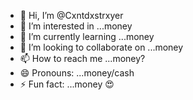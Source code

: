 - 👋 Hi, I’m @Cxntdxstrxyer
- 👀 I’m interested in ...money
- 🌱 I’m currently learning ...money
- 💞️ I’m looking to collaborate on ...money
- 📫 How to reach me ...money?
- 😄 Pronouns: ...money/cash
- ⚡ Fun fact: ...money 😍

<!---
Cxntdxstrxyer/Cxntdxstrxyer is a ✨ special ✨ repository because its `README.md` (this file) appears on your GitHub profile.
You can click the Preview link to take a look at your changes.
--->
